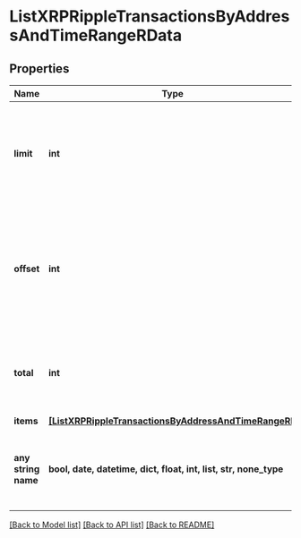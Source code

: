 # ListXRPRippleTransactionsByAddressAndTimeRangeRData


## Properties
Name | Type | Description | Notes
------------ | ------------- | ------------- | -------------
**limit** | **int** | Defines how many items should be returned in the response per page basis. | 
**offset** | **int** | The starting index of the response items, i.e. where the response should start listing the returned items. | 
**total** | **int** | Defines the total number of items returned in the response. | 
**items** | [**[ListXRPRippleTransactionsByAddressAndTimeRangeRI]**](ListXRPRippleTransactionsByAddressAndTimeRangeRI.md) |  | 
**any string name** | **bool, date, datetime, dict, float, int, list, str, none_type** | any string name can be used but the value must be the correct type | [optional]

[[Back to Model list]](../README.md#documentation-for-models) [[Back to API list]](../README.md#documentation-for-api-endpoints) [[Back to README]](../README.md)



